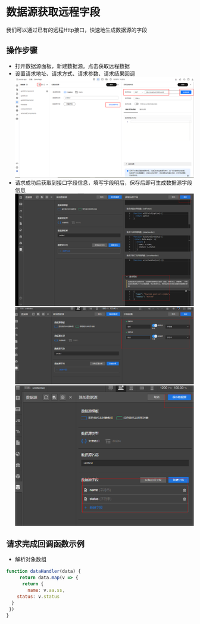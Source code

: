 # 数据源获取远程字段

我们可以通过已有的远程Http接口，快速地生成数据源的字段

## 操作步骤

- 打开数据源面板，新建数据源。点击获取远程数据
- 设置请求地址、请求方式、请求参数、请求结果回调
![](./imgs/dataSource1.png)
- 请求成功后获取到接口字段信息，填写字段明后，保存后即可生成数据源字段信息
![](./imgs/dataSource2.png)
![](./imgs/dataSource3.png)
![](./imgs/dataSource4.png)


## 请求完成回调函数示例
- 解析对象数组
```javascript
function dataHandler(data) { 
     return data.map(v => {
      return {
        name: v.aa.ss,
    status: v.status
  }
 })
}
```